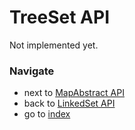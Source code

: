 # TreeSet API

Not implemented yet.

### Navigate

* next to [MapAbstract API](/docs/api/5_2.MapAbstractAPI.md)
* back to [LinkedSet API](/docs/api/5_4.LinkedSetAPI.md)
* go to [index](/docs/README.md)